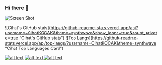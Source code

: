### Hi there 👋


![Screen Shot](https://github.com/CihatKOCAK/CihatKOCAK/tree/main/imgs/SpaceMan.png)

![Cihat's GitHub stats](https://github-readme-stats.vercel.app/api?username=CihatKOCAK&theme=synthwave&show_icons=true&count_private=true “Cihat's GitHub stats”)
![Top Langs](https://github-readme-stats.vercel.app/api/top-langs/?username=CihatKOCAK&theme=synthwave “Cihat Top Languages Card”)

<a href="https://www.linkedin.com/in/cihat-kocakk/"> ![alt text](https://img.shields.io/badge/-LinkedIn-0e76a8?style=plastic&logo=linkedIn)</a>
<a href="https://twitter.com/davsanavi">![alt text](https://img.shields.io/badge/-Twitter-1DA1F2?style=plastic&logo=Twitter) </a>
<a href="https://www.instagram.com/cihatkocakk/">![alt text](https://img.shields.io/badge/-Instagram-833AB4?style=plastic&logo=Instagram)</a>
<!--
**CihatKOCAK/CihatKOCAK** is a ✨ _special_ ✨ repository because its `README.md` (this file) appears on your GitHub profile.

Here are some ideas to get you started:

- 🔭 I’m currently working on ...
- 🌱 I’m currently learning ...
- 👯 I’m looking to collaborate on ...
- 🤔 I’m looking for help with ...
- 💬 Ask me about ...
- 📫 How to reach me: ...
- 😄 Pronouns: ...
- ⚡ Fun fact: ...
-->
